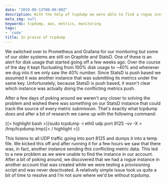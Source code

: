```yaml
---
date: "2019-09-13T00:00:00Z"
description: With the help of tcpdump we were able to find a rogue instance.
meta_img: null
keywords: tcpdump, aws, metrics, monitoring
tags:
- 'code'
title: In praise of tcpdump
---
```


We switched over to Prometheus and Grafana for our monitoring but some of our older systems are still on Graphite and StatsD. One of these is an alert for disk usage that started going off a few weeks ago. Over the course of the day it kept fluctuating from 100% disk usage to ~40% and whenever we dug into it we only saw the 40% number. Since StatsD is push based we assumed it was another instance that was submitting its metrics under the same key. Unfortunately, because StatsD is push based, it wasn't clear which instance was actually doing the conflicting metrics push.

After a few days of poking around we weren't any closer to solving the problem and wished there was something on our StatsD instance that could track the source of every metric submission. That's exactly what tcpdump does and after a bit of research we came up with the following command:

{{< highlight bash >}}sudo tcpdump -i eth0 udp port 8125 -vv -X > /tmp/tcpdump.tmp{{< / highlight >}}

This listens to all UDP traffic going into port 8125 and dumps it into a temp file. We kicked this off and after running it for a few hours we saw that there was, in fact, another instance sending this conflicting metric data. This led to a new problem as we were unable to find the instance in our account. After a bit of poking around, we discovered that we had a rogue instance in another account that was created while we were testing a provisioning script and was never deactivated. A relatively simple issue took us quite a bit of time to resolve and I'm not sure where we'd be without tcpdump.
